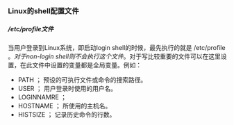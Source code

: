 ### Linux的shell配置文件



##### /etc/profile文件

当用户登录到Linux系统，即启动login shell的时候，最先执行的就是 /etc/profile 。*对于non-login shell则不会执行这个文件*。对于写比较重要的文件可以在这里设置，在此文件中设置的变量都是全局变量。例如：

- PATH ； 预设的可执行文件或命令的搜索路径。
- USER ； 用户登录时使用的用户名。
- LOGINNAMRE ； 
- HOSTNAME ； 所使用的主机名。
- HISTSIZE ； 记录历史命令的行数。


